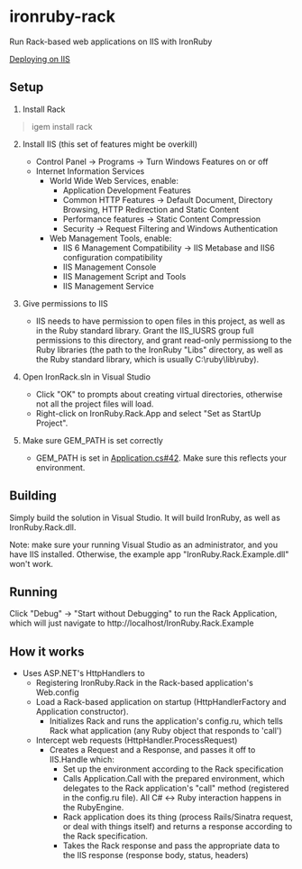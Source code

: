 ironruby-rack
=============
Run Rack-based web applications on IIS with IronRuby

[Deploying on IIS](http://blog.jimmy.schementi.com/2009/05/ironruby-at-railsconf-2009.html#iis)

Setup
-----
1. Install Rack
> igem install rack

2. Install IIS (this set of features might be overkill)
   - Control Panel -> Programs -> Turn Windows Features on or off
   - Internet Information Services
     - World Wide Web Services, enable:
       - Application Development Features
       - Common HTTP Features -> Default Document, Directory Browsing, 
         HTTP Redirection and Static Content
       - Performance features -> Static Content Compression
       - Security -> Request Filtering and Windows Authentication
     - Web Management Tools, enable:
       - IIS 6 Management Compatibility -> IIS Metabase and IIS6 configuration
         compatibility
       - IIS Management Console
       - IIS Management Script and Tools
       - IIS Management Service

3. Give permissions to IIS
   - IIS needs to have permission to open files in this project, as well as in 
     the Ruby standard library. Grant the IIS_IUSRS group full permissions to this directory, 
     and grant read-only permissiong to the Ruby libraries (the path to the IronRuby
     "Libs" directory, as well as the Ruby standard library, which is usually C:\ruby\lib\ruby).

4. Open IronRack.sln in Visual Studio
   - Click "OK" to prompts about creating virtual directories, otherwise not 
     all the project files will load.
   - Right-click on IronRuby.Rack.App and select "Set as StartUp Project".

5. Make sure GEM_PATH is set correctly
   - GEM_PATH is set in [Application.cs#42](http://github.com/jschementi/ironruby/tree/master/Merlin/Main/Hosts/IronRuby.Rack/Application.cs#L42). Make sure this reflects your environment. 

Building
--------
Simply build the solution in Visual Studio. It will build IronRuby, 
as well as IronRuby.Rack.dll.

Note: make sure your running Visual Studio as an administrator, and you have
IIS installed. Otherwise, the example app "IronRuby.Rack.Example.dll" won't work.

Running
-------
Click "Debug" -> "Start without Debugging" to run the Rack Application, which
will just navigate to http://localhost/IronRuby.Rack.Example

How it works
------------
- Uses ASP.NET's HttpHandlers to
   - Registering IronRuby.Rack in the Rack-based application's Web.config
   - Load a Rack-based application on startup (HttpHandlerFactory and 
     Application constructor).
     - Initializes Rack and runs the application's config.ru, which tells Rack
       what application (any Ruby object that responds to 'call')
   - Intercept web requests (HttpHandler.ProcessRequest)
     - Creates a Request and a Response, and passes it off to IIS.Handle which:
       - Set up the environment according to the Rack specification
       - Calls Application.Call with the prepared environment, which delegates 
         to the Rack application's "call" method (registered in the config.ru
         file). All C# <-> Ruby interaction happens in the RubyEngine.
       - Rack application does its thing (process Rails/Sinatra request, or 
         deal with things itself) and returns a response according to the Rack 
         specification.
       - Takes the Rack response and pass the appropriate data to the IIS 
         response (response body, status, headers)
